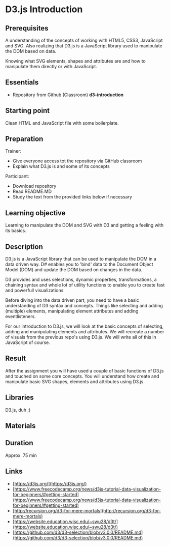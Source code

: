 # D3.js Introduction

## Prerequisites

A understanding of the concepts of working with HTML5, CSS3, JavaScript and SVG. Also realizing that D3.js is a JavaScript library used to manipulate the DOM based on data.

Knowing what SVG elements, shapes and attributes are and how to manipulate them directly or with JavaScript.

## Essentials

- Repository from Github (Classroom) **d3-introduction**

## Starting point

Clean HTML and JavaScript file with some boilerplate.

## Preparation

Trainer:

- Give everyone access tot the repository via GitHub classroom
- Explain what D3.js is and some of its concepts

Participant:

- Download repository
- Read README.MD
- Study the text from the provided links below if necessary

## Learning objective

Learning to manipulate the DOM and SVG with D3 and getting a feeling with its basics.

## Description

D3.js is a JavaScript library that can be used to manipulate the DOM in a data driven way. D# enables you to &#39;bind&#39; data to the Document Object Model (DOM) and update the DOM based on changes in the data.

D3 provides and uses selections, dynamic properties, transformations, a chaining syntax and whole lot of utility functions to enable you to create fast and powerfull visualizations.

Before diving into the data driven part, you need to have a basic understanding of D3 syntax and concepts. Things like selecting and adding (multiple) elements, manipulating element attributes and adding eventlisteners.

For our introduction to D3.js, we will look at the basic concepts of selecting, adding and manipulating elements and attributes. We will recreate a number of visuals from the previous repo&#39;s using D3.js. We will write all of this in JavaScript of course.

## Result

After the assignment you will have used a couple of basic functions of D3.js and touched on some core concepts. You will understand how create and manipulate basic SVG shapes, elements and attributes using D3.js.

## Libraries

D3.js, duh ;)

## Materials

## Duration

Approx. 75 min

## Links

- [https://d3js.org/](https://d3js.org/)
- [https://www.freecodecamp.org/news/d3js-tutorial-data-visualization-for-beginners/#getting-started](https://www.freecodecamp.org/news/d3js-tutorial-data-visualization-for-beginners/#getting-started)
- [http://recursion.org/d3-for-mere-mortals](http://recursion.org/d3-for-mere-mortals)
- [https://website.education.wisc.edu/~swu28/d3t/](https://website.education.wisc.edu/~swu28/d3t/)
- [https://github.com/d3/d3-selection/blob/v3.0.0/README.md](https://github.com/d3/d3-selection/blob/v3.0.0/README.md)